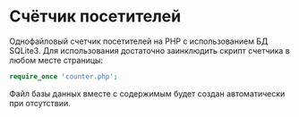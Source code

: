 Счётчик посетителей
=====================
Однофайловый счетчик посетителей на PHP с использованием БД SQLite3. Для использования достаточно заинклюдить скрипт счетчика в любом месте страницы:

```php
require_once 'counter.php';
```

Файл базы данных вместе с содержимым будет создан автоматически при отсутствии.